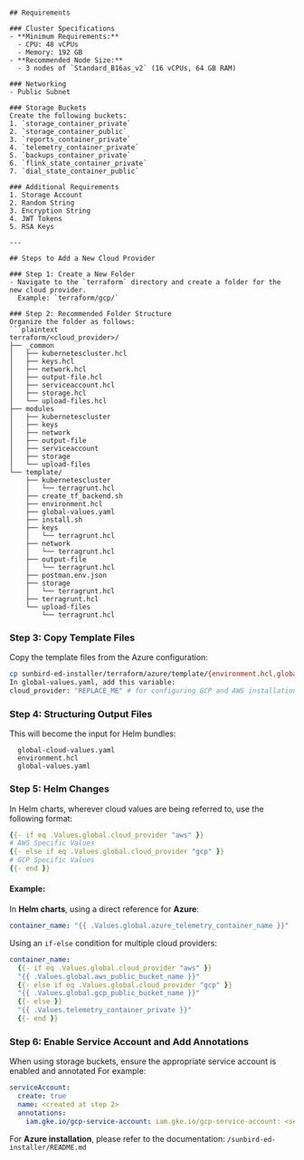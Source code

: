 ```# Adding Support for a New Cloud Provider

## Requirements

### Cluster Specifications
- **Minimum Requirements:**
  - CPU: 48 vCPUs
  - Memory: 192 GB
- **Recommended Node Size:**
  - 3 nodes of `Standard_B16as_v2` (16 vCPUs, 64 GB RAM)

### Networking
- Public Subnet  

### Storage Buckets
Create the following buckets:
1. `storage_container_private`
2. `storage_container_public`
3. `reports_container_private`
4. `telemetry_container_private`
5. `backups_container_private`
6. `flink_state_container_private`
7. `dial_state_container_public`

### Additional Requirements
1. Storage Account
2. Random String
3. Encryption String
4. JWT Tokens
5. RSA Keys

---

## Steps to Add a New Cloud Provider

### Step 1: Create a New Folder
- Navigate to the `terraform` directory and create a folder for the new cloud provider.
  Example: `terraform/gcp/`

### Step 2: Recommended Folder Structure
Organize the folder as follows:
```plaintext
terraform/<cloud_provider>/
├── _common
│   ├── kubernetescluster.hcl
│   ├── keys.hcl
│   ├── network.hcl
│   ├── output-file.hcl
│   ├── serviceaccount.hcl
│   ├── storage.hcl
│   └── upload-files.hcl
├── modules
│   ├── kubernetescluster
│   ├── keys
│   ├── network
│   ├── output-file
│   ├── serviceaccount
│   ├── storage
│   └── upload-files
└── template/
    ├── kubernetescluster
    │   └── terragrunt.hcl
    ├── create_tf_backend.sh
    ├── environment.hcl
    ├── global-values.yaml
    ├── install.sh
    ├── keys
    │   └── terragrunt.hcl
    ├── network
    │   └── terragrunt.hcl
    ├── output-file
    │   └── terragrunt.hcl
    ├── postman.env.json
    ├── storage
    │   └── terragrunt.hcl
    ├── terragrunt.hcl
    └── upload-files
        └── terragrunt.hcl
```

### Step 3: Copy Template Files
Copy the template files from the Azure configuration:
```sh
cp sunbird-ed-installer/terraform/azure/template/{environment.hcl,global-values.yaml,install.sh} sunbird-ed-installer/terraform/gcp/template/
In global-values.yaml, add this variable:
cloud_provider: "REPLACE_ME" # for configuring GCP and AWS installations
```

### Step 4: Structuring Output Files
This will become the input for Helm bundles:
```plaintext
  global-cloud-values.yaml
  environment.hcl
  global-values.yaml 
```

### Step 5: Helm Changes
In Helm charts, wherever cloud values are being referred to, use the following format:
```yaml
{{- if eq .Values.global.cloud_provider "aws" }}
# AWS Specific Values
{{- else if eq .Values.global.cloud_provider "gcp" }}
# GCP Specific Values
{{- end }}
```

#### Example:
In **Helm charts**, using a direct reference for **Azure**:
```yaml
container_name: "{{ .Values.global.azure_telemetry_container_name }}"
```

Using an `if-else` condition for multiple cloud providers:
```yaml
container_name: 
  {{- if eq .Values.global.cloud_provider "aws" }}
  "{{ .Values.global.aws_public_bucket_name }}"
  {{- else if eq .Values.global.cloud_provider "gcp" }}
  "{{ .Values.global.gcp_public_bucket_name }}"
  {{- else }}
  "{{ .Values.telemetry_container_private }}"
  {{- end }}
```

### Step 6: Enable Service Account and Add Annotations 
When using storage buckets, ensure the appropriate service account is enabled and annotated
For example:
```yaml
serviceAccount:
  create: true
  name: <created at step 2>
  annotations:
    iam.gke.io/gcp-service-account: iam.gke.io/gcp-service-account: <service-account-name>@<project-id>.iam.gserviceaccount.com
```

For **Azure installation**, please refer to the documentation:
`/sunbird-ed-installer/README.md`


